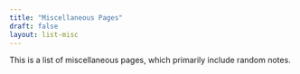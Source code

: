 ```yaml
---
title: "Miscellaneous Pages"
draft: false
layout: list-misc
---
```


This is a list of miscellaneous pages, which primarily include random notes.
